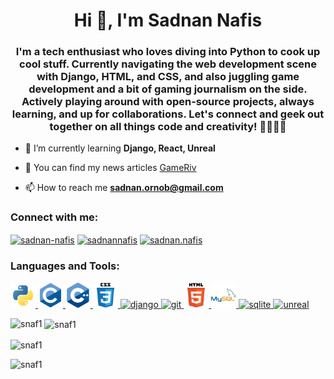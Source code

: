 <h1 align="center">Hi 👋, I'm Sadnan Nafis</h1>
<h3 align="center">I'm a tech enthusiast who loves diving into Python to cook up cool stuff. Currently navigating the web development scene with Django, HTML, and CSS, and also juggling game development and a bit of gaming journalism on the side. Actively playing around with open-source projects, always learning, and up for collaborations. Let's connect and geek out together on all things code and creativity! 🚀👩‍💻🌐</h3>



- 🌱 I’m currently learning **Django, React, Unreal**

- 📝 You can find my news articles [GameRiv](https://gameriv.com/author/snaf/)

- 📫 How to reach me **sadnan.ornob@gmail.com**

<h3 align="left">Connect with me:</h3>
<p align="left">
<a href="https://linkedin.com/in/sadnan-nafis" target="blank"><img align="center" src="https://raw.githubusercontent.com/rahuldkjain/github-profile-readme-generator/master/src/images/icons/Social/linked-in-alt.svg" alt="sadnan-nafis" height="30" width="40" /></a>
<a href="https://twitter.com/sadnannafis" target="blank"><img align="center" src="https://raw.githubusercontent.com/rahuldkjain/github-profile-readme-generator/master/src/images/icons/Social/twitter.svg" alt="sadnannafis" height="30" width="40" /></a>
<a href="https://fb.com/sadnan.nafis" target="blank"><img align="center" src="https://raw.githubusercontent.com/rahuldkjain/github-profile-readme-generator/master/src/images/icons/Social/facebook.svg" alt="sadnan.nafis" height="30" width="40" /></a>
</p>

<h3 align="left">Languages and Tools:</h3>
<p align="left"> </a> <a href="https://www.python.org" target="_blank" rel="noreferrer"> <img src="https://raw.githubusercontent.com/devicons/devicon/master/icons/python/python-original.svg" alt="python" width="40" height="40"/> </a> <a href="https://www.cprogramming.com/" target="_blank" rel="noreferrer"> <img src="https://raw.githubusercontent.com/devicons/devicon/master/icons/c/c-original.svg" alt="c" width="40" height="40"/> </a> <a href="https://www.w3schools.com/cpp/" target="_blank" rel="noreferrer"> <img src="https://raw.githubusercontent.com/devicons/devicon/master/icons/cplusplus/cplusplus-original.svg" alt="cplusplus" width="40" height="40"/> </a> <a href="https://www.w3schools.com/css/" target="_blank" rel="noreferrer"> <img src="https://raw.githubusercontent.com/devicons/devicon/master/icons/css3/css3-original-wordmark.svg" alt="css3" width="40" height="40"/> </a> <a href="https://www.djangoproject.com/" target="_blank" rel="noreferrer"> <img src="https://cdn.worldvectorlogo.com/logos/django.svg" alt="django" width="40" height="40"/> </a> <a href="https://git-scm.com/" target="_blank" rel="noreferrer"> <img src="https://www.vectorlogo.zone/logos/git-scm/git-scm-icon.svg" alt="git" width="40" height="40"/> </a> <a href="https://www.w3.org/html/" target="_blank" rel="noreferrer"> <img src="https://raw.githubusercontent.com/devicons/devicon/master/icons/html5/html5-original-wordmark.svg" alt="html5" width="40" height="40"/> </a> <a href="https://www.mysql.com/" target="_blank" rel="noreferrer"> <img src="https://raw.githubusercontent.com/devicons/devicon/master/icons/mysql/mysql-original-wordmark.svg" alt="mysql" width="40" height="40"/> <a href="https://www.sqlite.org/" target="_blank" rel="noreferrer"> <img src="https://www.vectorlogo.zone/logos/sqlite/sqlite-icon.svg" alt="sqlite" width="40" height="40"/> </a> <a href="https://unrealengine.com/" target="_blank" rel="noreferrer"> <img src="https://raw.githubusercontent.com/kenangundogan/fontisto/036b7eca71aab1bef8e6a0518f7329f13ed62f6b/icons/svg/brand/unreal-engine.svg" alt="unreal" width="40" height="40"/> </a> </p>


<p><img align="left" src="https://github-readme-stats.vercel.app/api/top-langs?username=snaf1&show_icons=true&locale=en&layout=compact" alt="snaf1" /></p>

<p>&nbsp;<img align="center" src="https://github-readme-stats.vercel.app/api?username=snaf1&show_icons=true&locale=en" alt="snaf1" /></p>

<p><img align="center" src="https://github-readme-streak-stats.herokuapp.com/?user=snaf1&" alt="snaf1" /></p>

<p align="left"> <img src="https://komarev.com/ghpvc/?username=snaf1&label=Profile%20views&color=0e75b6&style=flat" alt="snaf1" /> </p>

